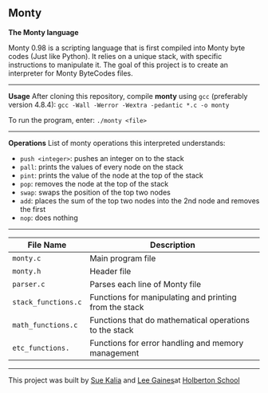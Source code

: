 ## Monty

**The Monty language**

Monty 0.98 is a scripting language that is first compiled into Monty byte codes 
(Just like Python). It relies on a unique stack, with specific instructions to 
manipulate it. The goal of this project is to create an interpreter for 
Monty ByteCodes files.

---

**Usage**
After cloning this repository, compile **monty** using `gcc` (preferably version
4.8.4):
`gcc -Wall -Werror -Wextra -pedantic *.c -o monty`

To run the program, enter: `./monty <file>`

---

**Operations**
List of monty operations this interpreted understands:
- `push <integer>`: pushes an integer on to the stack
- `pall`: prints the values of every node on the stack
- `pint`: prints the value of the node at the top of the stack
- `pop`: removes the node at the top of the stack
- `swap`: swaps the position of the top two nodes
- `add`: places the sum of the top two nodes into the 2nd node and removes the
  first
- `nop`: does nothing

---

File Name | Description
--- | ---
`monty.c` | Main program file
`monty.h` | Header file
`parser.c` | Parses each line of Monty file
`stack_functions.c` | Functions for manipulating and printing from the stack
`math_functions.c` | Functions that do mathematical operations to the stack
`etc_functions.` | Functions for error handling and memory management

---

This project was built by [Sue Kalia](http://github.com/vkalia602) and
[Lee Gaines](http://github.com/eightlimbed)at
[Holberton School](http://holbertonschool.com)
